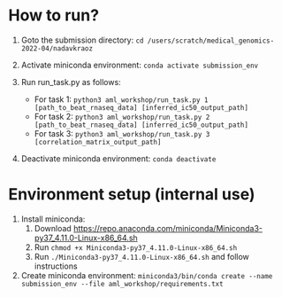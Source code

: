 How to run?
===========

1. Goto the submission directory: `cd /users/scratch/medical_genomics-2022-04/nadavkraoz`
2. Activate miniconda environment: `conda activate submission_env`
3. Run run_task.py as follows:
   * For task 1: `python3 aml_workshop/run_task.py 1 [path_to_beat_rnaseq_data] [inferred_ic50_output_path]`
   * For task 2: `python3 aml_workshop/run_task.py 2 [path_to_beat_rnaseq_data] [inferred_ic50_output_path]`
   * For task 3: `python3 aml_workshop/run_task.py 3 [correlation_matrix_output_path]`

4. Deactivate miniconda environment: `conda deactivate`


Environment setup (internal use)
================================
1. Install miniconda:
   1. Download https://repo.anaconda.com/miniconda/Miniconda3-py37_4.11.0-Linux-x86_64.sh
   2. Run `chmod +x Miniconda3-py37_4.11.0-Linux-x86_64.sh`
   3. Run `./Miniconda3-py37_4.11.0-Linux-x86_64.sh` and follow instructions
2. Create miniconda environment: `miniconda3/bin/conda create --name submission_env --file aml_workshop/requirements.txt`
